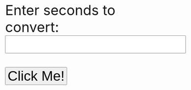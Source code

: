 <html>
<head>
<script>
function timeConvert() {
let num = document.getElementById('yourNo').value;

var hours = Math.floor(num / 3600);
num=num%3600;
var minutes =Math.floor(num /60);
var seconds =num%60;

document.getElementById("result").innerHTML = hours + ":" + minutes + ":" + seconds + "<br>" + "( " + hours + " Hours & " + minutes + " Minutes & " + seconds + " Seconds )";
	}

</script>
</head>
<body>

<p style="font-size:45px;">Enter seconds to convert: <input type="text" name="text" id="yourNo" style="font-size:45px;"></p>
<p ><button onclick="timeConvert()" style="font-size:45px; ">Click Me!</button></p>
<p id="result" style="font-size:45px; "></p>
</body>
</html>
